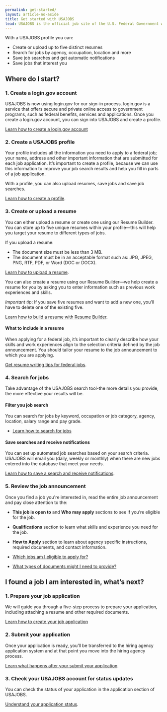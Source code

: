 ```yaml
---
permalink: get-started/
layout: article-no-aside
title: Get started with USAJOBS
lead: USAJOBS is the official job site of the U.S. Federal Government where you can search and apply for jobs.
---
```


With a USAJOBS profile you can:

* Create or upload up to five distinct resumes
* Search for jobs by agency, occupation, location and more
* Save job searches and get automatic notifications
* Save jobs that interest you

## Where do I start?

### 1. Create a login.gov account

USAJOBS is now using login.gov for our sign-in process. login.gov is a service that offers secure and private online access to government programs, such as federal benefits, services and applications. Once you create a login.gov account, you can sign into USAJOBS and create a profile.

[Learn how to create a login.gov account](../how-to/account/)

### 2. Create a USAJOBS profile

Your profile includes all the information you need to apply to a federal job; your name, address and other important information that are submitted for each job application. It’s important to create a profile, because we can use this information to improve your job search results and help you fill in parts of a job application.

With a profile, you can also upload resumes, save jobs and save job searches.

[Learn how to create a profile](../how-to/account/profile/).

### 3. Create or upload a resume

You can either upload a resume or create one using our Resume Builder. You can store up to five unique resumes within your profile—this will help you target your resume to different types of jobs.

If you upload a resume:

*	The document size must be less than 3 MB.
*	The document must be in an acceptable format such as: JPG, JPEG, PNG, RTF, PDF, or Word (DOC or DOCX).

[Learn how to upload a resume](../how-to/account/documents/resume/upload/).

You can also create a resume using our Resume Builder—we help create a resume for you by asking you to enter information such as previous work experiences and skills.

_Important tip_: If you save five resumes and want to add a new one, you’ll have to delete one of the existing five.

[Learn how to build a resume with Resume Builder](../how-to/account/documents/resume/build/).

#### What to include in a resume

When applying for a federal job, it’s important to clearly describe how your skills and work experiences align to the selection criteria defined by the job announcement. You should tailor your resume to the job announcement to which you are applying.

[Get resume writing tips for federal jobs](../faq/application/documents/resume/what-to-include/).

### 4. Search for jobs

Take advantage of the USAJOBS search tool-the more details you provide, the more effective your results will be.

#### Filter you job search

You can search for jobs by keyword, occupation or job category, agency, location, salary range and pay grade.

* [Learn how to search for jobs](../how-to/search/)

#### Save searches and receive notifications

You can set up automated job searches based on your search criteria. USAJOBS will email you (daily, weekly or monthly) when there are new jobs entered into the database that meet your needs.

[Learn how to save a search and receive notifications](../how-to/search/save/).

### 5. Review the job announcement

Once you find a job you're interested in, read the entire job announcement and pay close attention to the:

* **This job is open to** and **Who may apply** sections to see if you’re eligible for the job.
* **Qualifications** section to learn what skills and experience you need for the job.
* **How to Apply** section to learn about agency specific instructions, required documents, and contact information.

* [Which jobs am I eligible to apply for?](../faq/application/eligibility/)
* [What types of documents might I need to provide?](../faq/application/documents/)

## I found a job I am interested in, what’s next?

### 1. Prepare your job application

We will guide you through a five-step process to prepare your application, including attaching a resume and other required documents.

[Learn how to create your job application](../how-to/application/)

### 2. Submit your application

Once your application is ready, you’ll be transferred to the hiring agency application system and at that point you move into the hiring agency process.

[Learn what happens after your submit your application](../faq/application/process/).

### 3. Check your USAJOBS account for status updates

You can check the status of your application in the application section of USAJOBS.

[Understand your application status](../how-to/application/status/).
